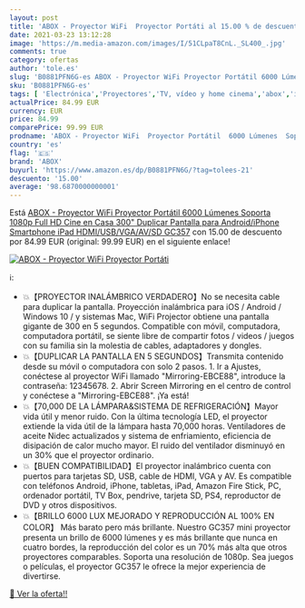 ```yaml
---
layout: post
title: 'ABOX - Proyector WiFi  Proyector Portáti al 15.00 % de descuento'
date: 2021-03-23 13:12:28
image: 'https://m.media-amazon.com/images/I/51CLpaT8CnL._SL400_.jpg'
comments: true
category: ofertas
author: 'tole.es'
slug: 'B0881PFN6G-es ABOX - Proyector WiFi Proyector Portátil 6000 Lúmenes...'
sku: 'B0881PFN6G-es'
tags: [ 'Electrónica','Proyectores','TV, vídeo y home cinema','abox','ipad', ]
actualPrice: 84.99 EUR
currency: EUR
price: 84.99
comparePrice: 99.99 EUR
prodname: 'ABOX - Proyector WiFi  Proyector Portátil  6000 Lúmenes  Soporta 1080p Full HD  Cine en Casa 300" Duplicar Pantalla para Android/iPhone Smartphone iPad HDMI/USB/VGA/AV/SD GC357'
country: 'es'
flag: '🇪🇸'
brand: 'ABOX'
buyurl: 'https://www.amazon.es/dp/B0881PFN6G/?tag=tolees-21'
descuento: '15.00'
average: '98.6870000000001'
---
```


Está [ABOX - Proyector WiFi  Proyector Portátil  6000 Lúmenes  Soporta 1080p Full HD  Cine en Casa 300" Duplicar Pantalla para Android/iPhone Smartphone iPad HDMI/USB/VGA/AV/SD GC357](https://www.amazon.es/dp/B0881PFN6G/?tag=tolees-21) con 15.00 de descuento por 84.99 EUR (original: 99.99 EUR) en el siguiente enlace!

[![ABOX - Proyector WiFi  Proyector Portáti](https://m.media-amazon.com/images/I/51CLpaT8CnL._SL400_.jpg)](https://www.amazon.es/dp/B0881PFN6G/?tag=tolees-21)

ℹ️:

- 💥【PROYECTOR INALÁMBRICO VERDADERO】No se necesita cable para duplicar la pantalla. Proyección inalámbrica para iOS / Android / Windows 10 / y sistemas Mac, WiFi Projector obtiene una pantalla gigante de 300  en 5 segundos. Compatible con móvil, computadora, computadora portátil, se siente libre de compartir fotos / videos / juegos con su familia sin la molestia de cables, adaptadores y dongles.
- 💥【DUPLICAR LA PANTALLA EN 5 SEGUNDOS】Transmita contenido desde su móvil o computadora con solo 2 pasos. 1. Ir a Ajustes, conéctese al proyector WiFi llamado "Mirroring-EBCE88", introduce la contraseña: 12345678. 2. Abrir Screen Mirroring en el centro de control y conéctese a "Mirroring-EBCE88". ¡Ya está!
- 💥【70,000 DE LA LÁMPARA&SISTEMA DE REFRIGERACIÓN】Mayor vida útil y menor ruido. Con la última tecnología LED, el proyector extiende la vida útil de la lámpara hasta 70,000 horas. Ventiladores de aceite Nidec actualizados y sistema de enfriamiento, eficiencia de disipación de calor mucho mayor. El ruido del ventilador disminuyó en un 30% que el proyector ordinario.
- 💥【BUEN COMPATIBILIDAD】El proyector inalámbrico cuenta con puertos para tarjetas SD, USB, cable de HDMI, VGA y AV. Es compatible con teléfonos Android, iPhone, tabletas, iPad, Amazon Fire Stick, PC, ordenador portátil, TV Box, pendrive, tarjeta SD, PS4, reproductor de DVD y otros dispositivos.
- 💥【BRILLO 6000 LUX MEJORADO Y REPRODUCCIÓN AL 100% EN COLOR】 Más barato pero más brillante. Nuestro GC357 mini proyector presenta un brillo de 6000 lúmenes y es más brillante que nunca en cuatro bordes, la reproducción del color es un 70% más alta que otros proyectores comparables. Soporta una resolución de 1080p. Sea juegos o películas, el proyector GC357 le ofrece la mejor experiencia de divertirse.

[🛒 Ver la oferta!!](https://www.amazon.es/dp/B0881PFN6G/?tag=tolees-21)
